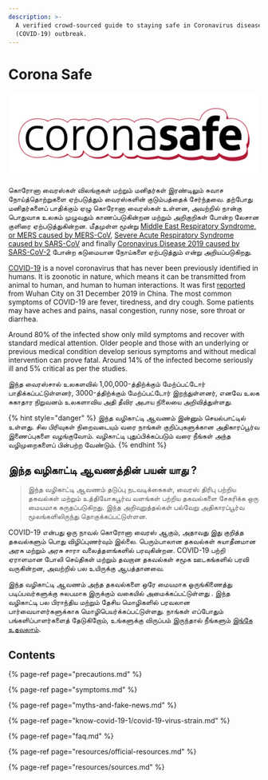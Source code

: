 ```yaml
---
description: >-
  A verified crowd-sourced guide to staying safe in Coronavirus disease
  (COVID-19) outbreak.
---
```


# Corona Safe

![](.gitbook/assets/coronasafe-logo.svg)

கொரோனா வைரஸ்கள் விலங்குகள் மற்றும் மனிதர்கள் இரண்டிலும் சுவாச நோய்த்தொற்றுகளை ஏற்படுத்தும் வைரஸ்களின் குடும்பத்தைக் சேர்ந்தவை. தற்போது மனிதர்களைப் பாதிக்கும் ஏழு கொரோனா வைரஸ்கள் உள்ளன, அவற்றில் நான்கு பொதுவாக உலகம் முழுவதும் காணப்படுகின்றன மற்றும் அறிகுறிகள் போன்ற லேசான குளிரை ஏற்படுத்துகின்றன. மீதமுள்ள மூன்று [Middle East Respiratory Syndrome, or MERS caused by MERS-CoV](https://www.who.int/emergencies/mers-cov/en/), [Severe Acute Respiratory Syndrome caused by SARS-CoV](https://www.who.int/csr/sars/en/) and finally [Coronavirus Disease 2019 caused by SARS-CoV-2](https://www.cdc.gov/coronavirus/2019-ncov/index.html) போன்ற கடுமையான நோய்களை ஏற்படுத்தும் என்று அறியப்படுகிறது.

[COVID-19](https://www.who.int/emergencies/diseases/novel-coronavirus-2019) is a novel coronavirus that has never been previously identified in humans. It is zoonotic in nature, which means it can be transmitted from animal to human, and human to human interactions. It was first [reported](https://www.who.int/csr/don/05-january-2020-pneumonia-of-unkown-cause-china/en/) from Wuhan City on 31 December 2019 in China. The most common symptoms of COVID-19 are fever, tiredness, and dry cough. Some patients may have aches and pains, nasal congestion, runny nose, sore throat or diarrhea.

Around 80% of the infected show only mild symptoms and recover with standard medical attention. Older people and those with an underlying or previous medical condition develop serious symptoms and without medical intervention can prove fatal. Around 14% of the infected become seriously ill and 5% critical as per the studies.

இந்த வைரஸ்சால் உலகளவில் 1,00,000-த்திற்க்கும் மேற்ப்பட்டோர் பாதிக்கப்பட்டுள்ளனர், 3000-த்திற்க்கும் மேற்ப்பட்டோர் இறந்துள்ளனர், எனவே உலக சுகாதார நிறுவனம் உலகளாவிய அதி தீவிர அபாய நிலையை அறிவித்துள்ளது.

{% hint style="danger" %}
இந்த வழிகாட்டி ஆவணம் இன்னும் செயல்பாட்டில் உள்ளது. சில பிரிவுகள் நிறைவடையும் வரை நாங்கள் குறிப்புகளுக்கான அதிகாரப்பூர்வ இணைப்புகளை வழங்குவோம். வழிகாட்டி புதுப்பிக்கப்படும் வரை நீங்கள் அந்த வழிமுறைகளைப் பின்பற்ற வேண்டும்.
{% endhint %}

## இந்த வழிகாட்டி ஆவணத்தின் பயன் யாது ?

> இந்த வழிகாட்டி ஆவணம் தடுப்பு நடவடிக்கைகள், வைரஸ் திரிபு பற்றிய தகவல்கள் மற்றும் உத்தியோகபூர்வ வளங்கள் பற்றிய தகவல்களை சேகரிக்க ஒரு மையமாக கருதப்படுகிறது. இந்த அறிவுறுத்தல்கள் பல்வேறு அதிகாரப்பூர்வ மூலங்களிலிருந்து தொகுக்கப்பட்டுள்ளன.

COVID-19 என்பது ஒரு நாவல் கொரோனா வைரஸ் ஆகும், அதாவது இது குறித்த தகவல்களும் பொது விழிப்புணர்வும் இல்லை. பெரும்பாலான தகவல்கள் சுயாதீனமான அரசு மற்றும் அரசு சாரா வலைத்தளங்களில் பரவுகின்றன. COVID-19 பற்றி ஏராளமான போலி செய்திகள் மற்றும் தவறான தகவல்கள் சமூக ஊடகங்களில் பரவி வருகின்றன, அவற்றில் பல உயிருக்கு ஆபத்தானவை.

இந்த வழிகாட்டி ஆவணம் அந்த தகவல்களை ஒரே மையமாக ஒருங்கிணைத்து படிப்பவர்களுக்கு சுலபமாக இருக்கும் வகையில் அமைக்கப்பட்டுள்ளது . இந்த வழிகாட்டி பல பிராந்திய மற்றும் தேசிய மொழிகளில் பரவலான பார்வையாளர்களுக்காக மொழிபெயர்க்கப்பட்டுள்ளது. நாங்கள் எப்போதும் பங்களிப்பாளர்களைத் தேடுகிறோம், உங்களுக்கு விருப்பம் இருந்தால் நீங்களும் [இங்கே உதவலாம்](https://www.coronasafe.in/contribute).

## **Contents**

{% page-ref page="precautions.md" %}

{% page-ref page="symptoms.md" %}

{% page-ref page="myths-and-fake-news.md" %}

{% page-ref page="know-covid-19-1/covid-19-virus-strain.md" %}

{% page-ref page="faq.md" %}

{% page-ref page="resources/official-resources.md" %}

{% page-ref page="resources/sources.md" %}

